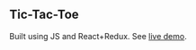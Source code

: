 ## Tic-Tac-Toe 

Built using JS and React+Redux. See [live demo](https://society765.github.io/js-tic-tac-toe/). 